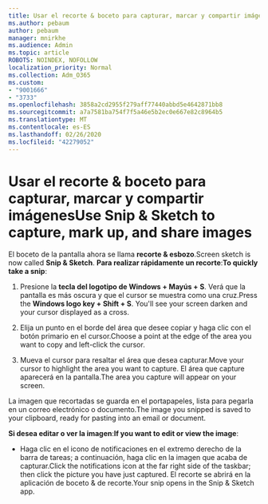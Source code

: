 ```yaml
---
title: Usar el recorte & boceto para capturar, marcar y compartir imágenes
ms.author: pebaum
author: pebaum
manager: mnirkhe
ms.audience: Admin
ms.topic: article
ROBOTS: NOINDEX, NOFOLLOW
localization_priority: Normal
ms.collection: Adm_O365
ms.custom:
- "9001666"
- "3733"
ms.openlocfilehash: 3858a2cd2955f279aff77440abbd5e4642871bb8
ms.sourcegitcommit: a7a7581ba754f7f5a46e5b2ec0e667e82c8964b5
ms.translationtype: MT
ms.contentlocale: es-ES
ms.lasthandoff: 02/26/2020
ms.locfileid: "42279052"
---
```

# <a name="use-snip--sketch-to-capture-mark-up-and-share-images"></a><span data-ttu-id="c50c6-102">Usar el recorte & boceto para capturar, marcar y compartir imágenes</span><span class="sxs-lookup"><span data-stu-id="c50c6-102">Use Snip & Sketch to capture, mark up, and share images</span></span>

<span data-ttu-id="c50c6-103">El boceto de la pantalla ahora se llama **recorte & esbozo**.</span><span class="sxs-lookup"><span data-stu-id="c50c6-103">Screen sketch is now called **Snip & Sketch**.</span></span> <span data-ttu-id="c50c6-104">**Para realizar rápidamente un recorte**:</span><span class="sxs-lookup"><span data-stu-id="c50c6-104">**To quickly take a snip**:</span></span>

1. <span data-ttu-id="c50c6-105">Presione la **tecla del logotipo de Windows + Mayús + S**. Verá que la pantalla es más oscura y que el cursor se muestra como una cruz.</span><span class="sxs-lookup"><span data-stu-id="c50c6-105">Press the **Windows logo key + Shift + S**. You'll see your screen darken and your cursor displayed as a cross.</span></span> 

2. <span data-ttu-id="c50c6-106">Elija un punto en el borde del área que desee copiar y haga clic con el botón primario en el cursor.</span><span class="sxs-lookup"><span data-stu-id="c50c6-106">Choose a point at the edge of the area you want to copy and left-click the cursor.</span></span> 

3. <span data-ttu-id="c50c6-107">Mueva el cursor para resaltar el área que desea capturar.</span><span class="sxs-lookup"><span data-stu-id="c50c6-107">Move your cursor to highlight the area you want to capture.</span></span> <span data-ttu-id="c50c6-108">El área que capture aparecerá en la pantalla.</span><span class="sxs-lookup"><span data-stu-id="c50c6-108">The area you capture will appear on your screen.</span></span>

<span data-ttu-id="c50c6-109">La imagen que recortadas se guarda en el portapapeles, lista para pegarla en un correo electrónico o documento.</span><span class="sxs-lookup"><span data-stu-id="c50c6-109">The image you snipped is saved to your clipboard, ready for pasting into an email or document.</span></span> 

<span data-ttu-id="c50c6-110">**Si desea editar o ver la imagen**:</span><span class="sxs-lookup"><span data-stu-id="c50c6-110">**If you want to edit or view the image**:</span></span> 

- <span data-ttu-id="c50c6-111">Haga clic en el icono de notificaciones en el extremo derecho de la barra de tareas; a continuación, haga clic en la imagen que acaba de capturar.</span><span class="sxs-lookup"><span data-stu-id="c50c6-111">Click the notifications icon at the far right side of the taskbar; then click the picture you have just captured.</span></span> <span data-ttu-id="c50c6-112">El recorte se abrirá en la aplicación de boceto & de recorte.</span><span class="sxs-lookup"><span data-stu-id="c50c6-112">Your snip opens in the Snip & Sketch app.</span></span>

